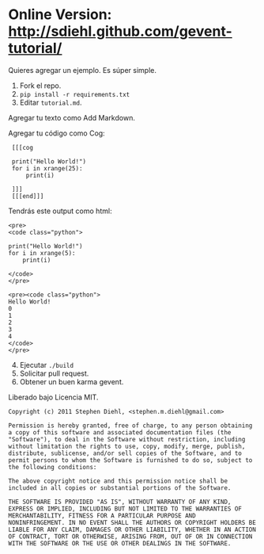 Online Version: http://sdiehl.github.com/gevent-tutorial/
=========================================================

Quieres agregar un ejemplo. Es súper simple.

1. Fork el repo.
2. ``pip install -r requirements.txt``
3. Editar ``tutorial.md``.

Agregar tu texto como Add Markdown.

Agregar tu código como Cog:

     [[[cog

     print("Hello World!")
     for i in xrange(25):
         print(i)

     ]]]
     [[[end]]]


Tendrás este output como html:

    <pre>
    <code class="python">

    print("Hello World!")
    for i in xrange(5):
        print(i)

    </code>
    </pre>

    <pre><code class="python">
    Hello World!
    0
    1
    2
    3
    4
    </code>
    </pre>

4. Ejecutar ``./build``
5. Solicitar pull request.
6. Obtener un buen karma gevent.

Liberado bajo Licencia MIT.

    Copyright (c) 2011 Stephen Diehl, <stephen.m.diehl@gmail.com>

    Permission is hereby granted, free of charge, to any person obtaining
    a copy of this software and associated documentation files (the
    "Software"), to deal in the Software without restriction, including
    without limitation the rights to use, copy, modify, merge, publish,
    distribute, sublicense, and/or sell copies of the Software, and to
    permit persons to whom the Software is furnished to do so, subject to
    the following conditions:

    The above copyright notice and this permission notice shall be
    included in all copies or substantial portions of the Software.

    THE SOFTWARE IS PROVIDED "AS IS", WITHOUT WARRANTY OF ANY KIND,
    EXPRESS OR IMPLIED, INCLUDING BUT NOT LIMITED TO THE WARRANTIES OF
    MERCHANTABILITY, FITNESS FOR A PARTICULAR PURPOSE AND
    NONINFRINGEMENT. IN NO EVENT SHALL THE AUTHORS OR COPYRIGHT HOLDERS BE
    LIABLE FOR ANY CLAIM, DAMAGES OR OTHER LIABILITY, WHETHER IN AN ACTION
    OF CONTRACT, TORT OR OTHERWISE, ARISING FROM, OUT OF OR IN CONNECTION
    WITH THE SOFTWARE OR THE USE OR OTHER DEALINGS IN THE SOFTWARE.
